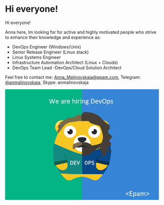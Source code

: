 # Hi everyone!

Hi everyone!

Anna here, Im looking for for active and highly motivated people who strive to enhance their knowledge and experience as:

- DevOps Engineer (Windows/Unix)
- Senior Release Engineer (Linux stack)
- Linux Systems Engineer
- Infrastructure Automation Architect (Linux + Clouds)
- DevOps Team Lead -DevOps/Cloud Solution Architect

Feel free to contact me: Anna_Malinovskaia@epam.com, Telegram: [@anmalinovskaia](https://t.me/anmalinovskaia), Skype: anmalinovskaja


![EPAM](0.png)
